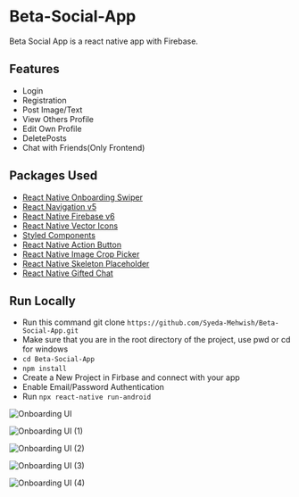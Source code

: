 # Beta-Social-App

Beta Social App is a react native app with Firebase.


## Features

- Login 
- Registration
- Post Image/Text
- View Others Profile
- Edit Own Profile
- DeletePosts
- Chat with Friends(Only Frontend)


## Packages Used

- [React Native Onboarding Swiper](https://github.com/jfilter/react-native-onboarding-swiper")
- [React Navigation v5](https://reactnavigation.org/)
- [React Native Firebase v6](https://rnfirebase.io/)
- [React Native Vector Icons](https://github.com/oblador/react-native-vector-icons)
- [Styled Components](https://styled-components.com/)
- [React Native Action Button](https://github.com/mastermoo/react-native-action-button)
- [React Native Image Crop Picker](https://github.com/ivpusic/react-native-image-crop-picker)
- [React Native Skeleton Placeholder](https://github.com/chramos/react-native-skeleton-placeholder)
- [React Native Gifted Chat](https://github.com/FaridSafi/react-native-gifted-chat)
## Run Locally

- Run this command git clone `https://github.com/Syeda-Mehwish/Beta-Social-App.git`
- Make sure that you are in the root directory of the project, use pwd or cd for windows
- `cd Beta-Social-App`
- `npm install`
- Create a New Project in Firbase and connect with your app
- Enable Email/Password Authentication
- Run `npx react-native run-android`

![Onboarding UI](https://user-images.githubusercontent.com/104040556/180490812-e03fa179-6a5e-4230-95b6-fad9d4af6215.png)

![Onboarding UI (1)](https://user-images.githubusercontent.com/104040556/180490865-5c7a3c93-88f9-4d01-b21e-a7f1a0444137.png)

![Onboarding UI (2)](https://user-images.githubusercontent.com/104040556/180490937-29bf7889-535b-480d-aa75-9aadafa72f3f.png)

![Onboarding UI (3)](https://user-images.githubusercontent.com/104040556/180490966-09ebe5f8-6b2b-4301-9e29-fbf4fb0698f8.png)

![Onboarding UI (4)](https://user-images.githubusercontent.com/104040556/180491007-6ef23f23-d7d2-453c-9ae8-1449d14824f4.png)

